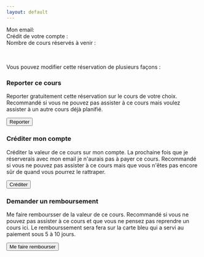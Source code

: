 ```yaml
---
layout: default
---
```


<div class="infobox">
	<p>
	Mon email: <span id="account-email"></span><br/>
	Crédit de votre compte : <span id="account-balance"></span><br/>
	Nombre de cours réservés à venir : <span id="nb-future-bookings"></span>
	</p>
</div>

<div class="booked-class infobox">
	<div>
		<h2 class="booked-class-title"></h2><br/>
		Vous pouvez modifier cette réservation de plusieurs façons :
	</div>
	<div class="booked-class-options">
		<div>
			<h3>Reporter ce cours</h3>
			<p>Reporter gratuitement cette réservation sur le cours de votre choix. Recommandé si vous ne pouvez pas assister à ce cours mais voulez assister à un autre cours déjà planifié.</p>
			<button>Reporter</button>
		</div>
		<div>
			<h3>Créditer mon compte</h3>
			<p>Créditer la valeur de ce cours sur mon compte. La prochaine fois que je réserverais avec mon email je n'aurais pas à payer ce cours. Recommandé si vous ne pouvez pas assister à ce cours mais que vous n'êtes pas encore sûr de quand vous pourrez le rattraper.</p>
			<button>Créditer</button>
		</div>
		<div>
			<h3>Demander un remboursement</h3>
			<p>Me faire remboursser de la valeur de ce cours. Recommandé si vous ne pouvez pas assister à ce cours et que vous ne pensez pas reprendre un cours ici. Le rembourssement sera fera sur la carte bleu qui a servi au paiement sous 5 à 10 jours.</p>
			<button>Me faire rembourser</button>
		</div>
	</div>
</div>


<div>
	<script>
		document.addEventListener('DOMContentLoaded', function() {
		  	fetch('https://ga09zolgt2.execute-api.eu-west-3.amazonaws.com/account?customerId=' + window.location.hash.slice(1))
			  .then(response => {
			  	if (response.ok) {
			  		return response.json()
			  	} else {
			  		throw new Error("No OK response")
			  	}
			  })
			  .then(account => {
			  	console.log(account)
			  	document.getElementById("account-email").innerText = account.email
			  	document.getElementById("account-balance").innerText = account.balance
			  	document.getElementById("nb-future-bookings").innerText = account.bookings.length
			  	document.querySelectorAll(".booked-class-title")[0].innerText = account.bookings[0].long_title
			  })
			  .catch(err => {
			  	console.error(err)
			  	calendarEl.prepend("Impossible de récupérer les cours actuellement, revenez plus tard.")
			  })

		})
	</script>
</div>